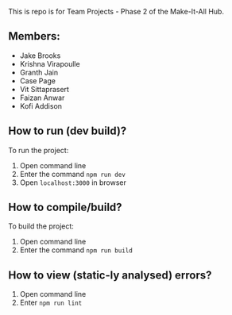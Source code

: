 This is repo is for Team Projects - Phase 2 of the Make-It-All Hub.

## Members:
- Jake Brooks
- Krishna Virapoulle
- Granth Jain
- Case Page
- Vit Sittaprasert
- Faizan Anwar
- Kofi Addison
## How to run (dev build)?
To run the project:
1. Open command line
2. Enter the command `npm run dev`
3. Open `localhost:3000` in browser

## How to compile/build?
To build the project:
1. Open command line
2. Enter the command `npm run build`

## How to view (static-ly analysed) errors?
1. Open command line
2. Enter `npm run lint`